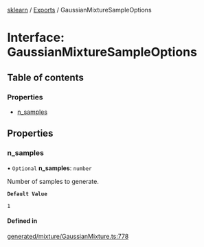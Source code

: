 [sklearn](../readme.md) / [Exports](../modules.md) / GaussianMixtureSampleOptions

# Interface: GaussianMixtureSampleOptions

## Table of contents

### Properties

- [n\_samples](GaussianMixtureSampleOptions.md#n_samples)

## Properties

### n\_samples

• `Optional` **n\_samples**: `number`

Number of samples to generate.

**`Default Value`**

`1`

#### Defined in

[generated/mixture/GaussianMixture.ts:778](https://github.com/transitive-bullshit/scikit-learn-ts/blob/367336a/packages/sklearn/src/generated/mixture/GaussianMixture.ts#L778)
